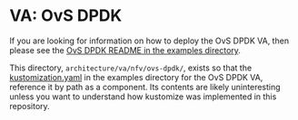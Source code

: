 # VA: OvS DPDK

If you are looking for information on how to deploy the OvS DPDK VA, then
please see the
[OvS DPDK README in the examples directory](../../../examples/va/nfv/ovs-dpdk/README.md).

This directory, `architecture/va/nfv/ovs-dpdk/`, exists so that the
[kustomization.yaml](../../../examples/va/nfv/ovs-dpdk/kustomization.yaml)
in the examples directory for the OvS DPDK VA, reference it by path as a
component. Its contents are likely uninteresting unless you want to
understand how kustomize was implemented in this repository.
